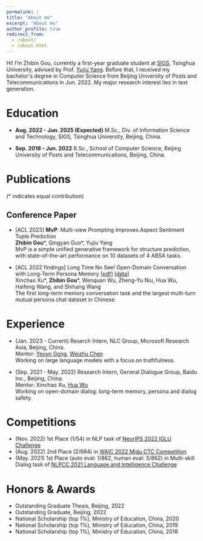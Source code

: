 ```yaml
---
permalink: /
title: "About me"
excerpt: "About me"
author_profile: true
redirect_from: 
  - /about/
  - /about.html
---
```


Hi! I’m Zhibin Gou, currently a first-year graduate student at [SIGS](https://www.sigs.tsinghua.edu.cn/en/), Tsinghua University, advised by Prof. [Yujiu Yang](https://sites.google.com/view/iigroup-thu/about). Before that, I received my bachelor's degree in Computer Science from Beijing University of Posts and Telecommunications in Jun. 2022. My major research interest lies in text generation.

Education
======

- **Aug. 2022 - Jun. 2025 (Expected)** M.Sc., Div. of Information Science and Technology, SIGS, Tsinghua University, Beijing, China.

- **Sep. 2018 - Jun. 2022** B.Sc., School of Computer Science, Beijing University of Posts and Telecommunications, Beijing, China.

Publications
======
(\* indicates equal contribution)

Conference Paper
------

- [ACL 2023] **MvP**: Multi-view Prompting Improves Aspect Sentiment Tuple Prediction
<br> **Zhibin Gou**\*, Qingyan Guo\*, Yujiu Yang
<br> MvP is a simple unified generative framework for structure prediction, with state-of-the-art performance on 10 datasets of 4 ABSA tasks.

- [ACL 2022 findings] Long Time No See! Open-Domain Conversation with Long-Term Persona Memory [[pdf]](https://arxiv.org/pdf/2203.05797.pdf) [[data]](https://github.com/PaddlePaddle/Research/tree/master/NLP/ACL2022-DuLeMon)
<br> Xinchao Xu\*, **Zhibin Gou**\*, Wenquan Wu, Zheng-Yu Niu, Hua Wu, Haifeng Wang, and Shihang Wang
<br> The first long-term memory conversation task and the largest multi-turn mutual persona chat dataset in Chinese.


Experience
======
- (Jan. 2023 - Current) Reserch Intern, NLC Group, Microsoft Research Asia, Beijing, China.
<br> Mentor: [Yeyun Gong](https://www.microsoft.com/en-us/research/people/yegong/), [Weizhu Chen](https://www.microsoft.com/en-us/research/people/wzchen/)
<br> Working on large language models with a focus on truthfulness.

- (Sep. 2021 - May. 2022) Research Intern, General Dialogue Group, Baidu Inc., Beijing, China.
<br> Mentor: Xinchao Xu, [Hua Wu](https://wuhuanlp.github.io/)
<br> Working on open-domain dialog: long-term memory, persona and dialog safety.

Competitions
======
- (Nov. 2022) 1st Place (1/54) in NLP task of [NeurIPS 2022 IGLU Challenge](https://www.aicrowd.com/challenges/neurips-2022-iglu-challenge)
- (Aug. 2022) 2nd Place (2/684) in [WAIC 2022 Midu CTC Competition](https://aistudio.baidu.com/aistudio/competition/detail/404/0/leaderboard)
- (May. 2021) 1st Place (auto eval: 1/862, human eval: 3/862) in Multi-skill Dialog task of [NLPCC 2021 Language and Intelligence Challenge](http://tcci.ccf.org.cn/conference/2021/cfpp.php)

Honors & Awards
======

- Outstanding Graduate Thesis, Beijing, 2022
- Outstanding Graduate, Beijing, 2022
- National Scholarship (top 1%), Ministry of Education, China, 2020 
- National Scholarship (top 1%), Ministry of Education, China, 2019 
- National Scholarship (top 1%), Ministry of Education, China, 2018
